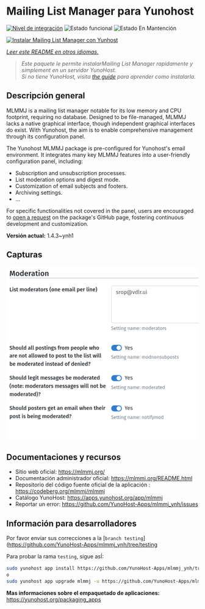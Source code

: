 <!--
Este archivo README esta generado automaticamente<https://github.com/YunoHost/apps/tree/master/tools/readme_generator>
No se debe editar a mano.
-->

# Mailing List Manager para Yunohost

[![Nivel de integración](https://dash.yunohost.org/integration/mlmmj.svg)](https://ci-apps.yunohost.org/ci/apps/mlmmj/) ![Estado funcional](https://ci-apps.yunohost.org/ci/badges/mlmmj.status.svg) ![Estado En Mantención](https://ci-apps.yunohost.org/ci/badges/mlmmj.maintain.svg)

[![Instalar Mailing List Manager con Yunhost](https://install-app.yunohost.org/install-with-yunohost.svg)](https://install-app.yunohost.org/?app=mlmmj)

*[Leer este README en otros idiomas.](./ALL_README.md)*

> *Este paquete le permite instalarMailing List Manager rapidamente y simplement en un servidor YunoHost.*  
> *Si no tiene YunoHost, visita [the guide](https://yunohost.org/install) para aprender como instalarla.*

## Descripción general

MLMMJ is a mailing list manager notable for its low memory and CPU footprint, requiring no database. Designed to be file-managed, MLMMJ lacks a native graphical interface, though independent graphical interfaces do exist. With Yunohost, the aim is to enable comprehensive management through its configuration panel.

The Yunohost MLMMJ package is pre-configured for Yunohost's email environment. It integrates many key MLMMJ features into a user-friendly configuration panel, including:

* Subscription and unsubscription processes.
* List moderation options and digest mode.
* Customization of email subjects and footers.
* Archiving settings.
* ...

For specific functionalities not covered in the panel, users are encouraged to [open a request](https://github.com/YunoHost-Apps/mlmmj_ynh/issues) on the package's GitHub page, fostering continuous development and customization.


**Versión actual:** 1.4.3~ynh1

## Capturas

![Captura de Mailing List Manager](./doc/screenshots/panel.png)

## Documentaciones y recursos

- Sitio web oficial: <https://mlmmj.org/>
- Documentación administrador oficial: <https://mlmmj.org/README.html>
- Repositorio del código fuente oficial de la aplicación : <https://codeberg.org/mlmmj/mlmmj>
- Catálogo YunoHost: <https://apps.yunohost.org/app/mlmmj>
- Reportar un error: <https://github.com/YunoHost-Apps/mlmmj_ynh/issues>

## Información para desarrolladores

Por favor enviar sus correcciones a la [`branch testing`](https://github.com/YunoHost-Apps/mlmmj_ynh/tree/testing

Para probar la rama `testing`, sigue asÍ:

```bash
sudo yunohost app install https://github.com/YunoHost-Apps/mlmmj_ynh/tree/testing --debug
o
sudo yunohost app upgrade mlmmj -u https://github.com/YunoHost-Apps/mlmmj_ynh/tree/testing --debug
```

**Mas informaciones sobre el empaquetado de aplicaciones:** <https://yunohost.org/packaging_apps>
